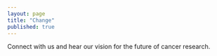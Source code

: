 ```yaml
---
layout: page
title: "Change"
published: true
---
```


Connect with us and hear our vision for the future of cancer research.

